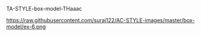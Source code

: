 TA-STYLE-box-model-THaaac

https://raw.githubusercontent.com/suraj122/AC-STYLE-images/master/box-model/ex-6.png